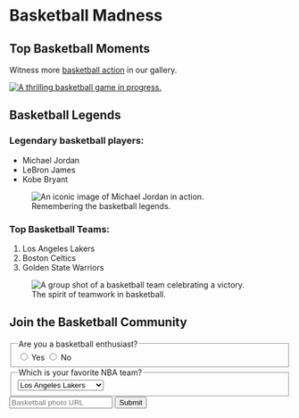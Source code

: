 
<html>
  <body>
    <main>
      <h1>Basketball Madness</h1>
      <section>
        <h2>Top Basketball Moments</h2>
        <!-- TODO: Add link to basketball photos -->
        <p>Witness more <a target="_blank" href="https://basketballmadness.com">basketball action</a> in our gallery.</p>
        <a href="https://basketballmadness.com"><img src="https://example.com/basketball-photo.jpg" alt="A thrilling basketball game in progress."></a>
      </section>
      <section>
        <h2>Basketball Legends</h2>
        <h3>Legendary basketball players:</h3>
        <ul>
          <li>Michael Jordan</li>
          <li>LeBron James</li>
          <li>Kobe Bryant</li>
        </ul>
        <figure>
          <img src="https://example.com/basketball-legend.jpg" alt="An iconic image of Michael Jordan in action.">
          <figcaption>Remembering the basketball legends.</figcaption>  
        </figure>
        <h3>Top Basketball Teams:</h3>
        <ol>
          <li>Los Angeles Lakers</li>
          <li>Boston Celtics</li>
          <li>Golden State Warriors</li>
        </ol>
        <figure>
          <img src="https://example.com/basketball-team.jpg" alt="A group shot of a basketball team celebrating a victory.">
          <figcaption>The spirit of teamwork in basketball.</figcaption>  
        </figure>
      </section>
      <section>
        <h2>Join the Basketball Community</h2>
        <form action="https://basketballmadness.com/submit-basketball-photo">
          <fieldset>
            <legend>Are you a basketball enthusiast?</legend>
            <label><input id="yes" type="radio" name="enthusiast" value="yes"> Yes</label>
            <label><input id="no" type="radio" name="enthusiast" value="no"> No</label>
          </fieldset>
          <fieldset>
            <legend>Which is your favorite NBA team?</legend>
            <select name="favorite-team">
              <option value="lakers">Los Angeles Lakers</option>
              <option value="celtics">Boston Celtics</option>
              <option value="warriors">Golden State Warriors</option>
              <!-- Add more NBA teams here -->
            </select>
          </fieldset>
          <input type="text" name="basketballphotourl" placeholder="Basketball photo URL" required>
          <button type="submit">Submit</button>
        </form>
      </section>
    </main>
  </body>
</html>

